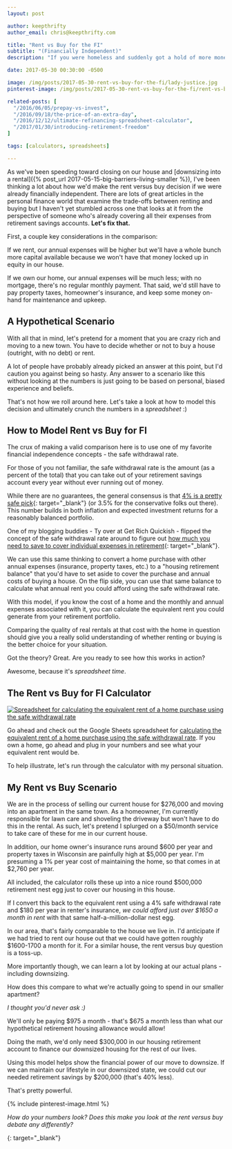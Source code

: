 ```yaml
---
layout: post

author: keepthrifty
author_email: chris@keepthrifty.com

title: "Rent vs Buy for the FI"
subtitle: "(Financially Independent)"
description: "If you were homeless and suddenly got a hold of more money than you knew what to do with, would you rent a home or buy? While you might have a good gut feel, the real answer is all in the numbers."

date: 2017-05-30 00:30:00 -0500

image: /img/posts/2017-05-30-rent-vs-buy-for-the-fi/lady-justice.jpg
pinterest-image: /img/posts/2017-05-30-rent-vs-buy-for-the-fi/rent-vs-buy-for-the-fi

related-posts: [
  "/2016/06/05/prepay-vs-invest",
  "/2016/09/18/the-price-of-an-extra-day",
  "/2016/12/12/ultimate-refinancing-spreadsheet-calculator",
  "/2017/01/30/introducing-retirement-freedom"
]

tags: [calculators, spreadsheets]

---
```


As we've been speeding toward closing on our house and [downsizing into a rental]({% post_url 2017-05-15-big-barriers-living-smaller %}), I've been thinking a lot about how we'd make the rent versus buy decision if we were already financially independent. There are lots of great articles in the personal finance world that examine the trade-offs between renting and buying but I haven't yet stumbled across one that looks at it from the perspective of someone who's already covering all their expenses from retirement savings accounts. __Let's fix that.__

First, a couple key considerations in the comparison:

If we rent, our annual expenses will be higher but we'll have a whole bunch more capital available because we won't have that money locked up in equity in our house.

If we own our home, our annual expenses will be much less; with no mortgage, there's no regular monthly payment. That said, we'd still have to pay property taxes, homeowner's insurance, and keep some money on-hand for maintenance and upkeep.

## A Hypothetical Scenario

With all that in mind, let's pretend for a moment that you are crazy rich and moving to a new town. You have to decide whether or not to buy a house (outright, with no debt) or rent.

A lot of people have probably already picked an answer at this point, but I'd caution you against being so hasty. Any answer to a scenario like this without looking at the numbers is just going to be based on personal, biased experience and beliefs.

That's not how we roll around here. Let's take a look at how to model this decision and ultimately crunch the numbers in a _spreadsheet_ :)

## How to Model Rent vs Buy for FI

The crux of making a valid comparison here is to use one of my favorite financial independence concepts - the safe withdrawal rate.

For those of you not familiar, the safe withdrawal rate is the amount (as a percent of the total) that you can take out of your retirement savings account every year without ever running out of money.

While there are no guarantees, the general consensus is that [4% is a pretty safe pick](http://jlcollinsnh.com/2012/12/07/stocks-part-xiii-withdrawal-rates-how-much-can-i-spend-anyway/){: target="_blank"} (or 3.5% for the conservative folks out there). This number builds in both inflation and expected investment returns for a reasonably balanced portfolio.

One of my blogging buddies - Ty over at Get Rich Quickish - flipped the concept of the safe withdrawal rate around to figure out [how much you need to save to cover individual expenses in retirement](http://www.getrichquickish.net/2017/03/true-retirement-costs.html){: target="_blank"}.

We can use this same thinking to convert a home purchase with other annual expenses (insurance, property taxes, etc.) to a "housing retirement balance" that you'd have to set aside to cover the purchase and annual costs of buying a house. On the flip side, you can use that same balance to calculate what annual rent you could afford using the safe withdrawal rate.

With this model, if you know the cost of a home and the monthly and annual expenses associated with it, you can calculate the equivalent rent you could generate from your retirement portfolio.

Comparing the quality of real rentals at that cost with the home in question should give you a really solid understanding of whether renting or buying is the better choice for your situation.

Got the theory? Great. Are you ready to see how this works in action?

Awesome, because it's _spreadsheet time_.

## The Rent vs Buy for FI Calculator

[![Spreadsheet for calculating the equivalent rent of a home purchase using the safe withdrawal rate]({{site.url}}/img/posts/2017-05-30-rent-vs-buy-for-the-fi/rent-vs-buy-for-the-fi-spreadsheet.jpg)][spreadsheet]

Go ahead and check out the Google Sheets spreadsheet for [calculating the equivalent rent of a home purchase using the safe withdrawal rate][spreadsheet]. If you own a home, go ahead and plug in your numbers and see what your equivalent rent would be.

To help illustrate, let's run through the calculator with my personal situation.

## My Rent vs Buy Scenario

We are in the process of selling our current house for $276,000 and moving into an apartment in the same town. As a homeowner, I'm currently responsible for lawn care and shoveling the driveway but won't have to do this in the rental. As such, let's pretend I splurged on a $50/month service to take care of these for me in our current house.

In addition, our home owner's insurance runs around $600 per year and property taxes in Wisconsin are painfully high at $5,000 per year. I'm presuming a 1% per year cost of maintaining the home, so that comes in at $2,760 per year.

All included, the calculator rolls these up into a nice round $500,000 retirement nest egg just to cover our housing in this house.

If I convert this back to the equivalent rent using a 4% safe withdrawal rate and $180 per year in renter's insurance, _we could afford just over $1650 a month in rent_ with that same half-a-million-dollar nest egg.

In our area, that's fairly comparable to the house we live in. I'd anticipate if we had tried to rent our house out that we could have gotten roughly $1600-1700 a month for it. For a similar house, the rent versus buy question is a toss-up.

More importantly though, we can learn a lot by looking at our actual plans - including downsizing.

How does this compare to what we're actually going to spend in our smaller apartment?

_I thought you'd never ask :)_

We'll only be paying $975 a month - that's $675 a month less than what our hypothetical retirement housing allowance would allow!

Doing the math, we'd only need $300,000 in our housing retirement account to finance our downsized housing for the rest of our lives.

Using this model helps show the financial power of our move to downsize. If we can maintain our lifestyle in our downsized state, we could cut our needed retirement savings by $200,000 (that's 40% less).

That's pretty powerful.

{% include pinterest-image.html %}

_How do your numbers look? Does this make you look at the rent versus buy debate any differently?_

[spreadsheet]: https://docs.google.com/spreadsheets/d/10s94KPIjF-OFtAzT_5k_llfyR8mxewcwUzx3Adbeu3Q/copy
{: target="_blank"}
